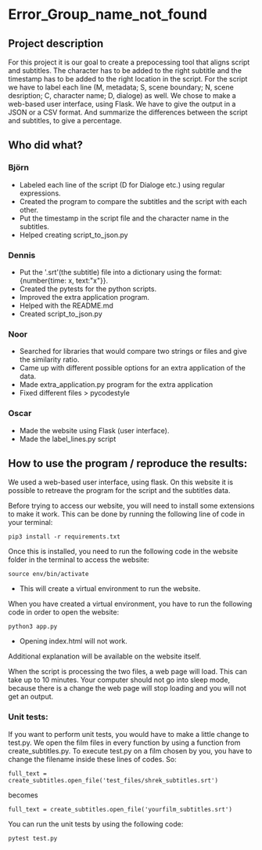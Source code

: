 # Error_Group_name_not_found

## Project description
For this project it is our goal to create a prepocessing tool that aligns script and subtitles. The character has to be added to the right subtitle and the timestamp has to be added to the right location in the script. For the script we have to label each line (M, metadata; S, scene boundary; N, scene desription; C, character name; D, dialoge) as well. 
We chose to make a web-based user interface, using Flask.
We have to give the output in a JSON or a CSV format.
And summarize the differences between the script and subtitles, to give a percentage.

## Who did what? 

### Björn 
- Labeled each line of the script (D for Dialoge etc.) using regular expressions.
- Created the program to compare the subtitles and the script with each other.
- Put the timestamp in the script file and the character name in the subtitles.
- Helped creating script_to_json.py

### Dennis 
- Put the '.srt'(the subtitle) file into a dictionary using the format: {number{time: x, text:"x"}}.
- Created the pytests for the python scripts.
- Improved the extra application program.
- Helped with the README.md
- Created script_to_json.py 

### Noor 
- Searched for libraries that would compare two strings or files and give the similarity ratio.
- Came up with different possible options for an extra application of the data.
- Made extra_application.py program for the extra application 
- Fixed different files > pycodestyle

### Oscar 
- Made the website using Flask (user interface).
- Made the label_lines.py script

## How to use the program / reproduce the results: 
We used a web-based user interface, using flask. On this website it is possible to retreave the program for the script and the subtitles data.

Before trying to access our website, you will need to install some extensions to make it work. This can be done by running the following line of code in your terminal:

```
pip3 install -r requirements.txt
```

Once this is installed, you need to run the following code in the website folder in the terminal to access the website:

``` 
source env/bin/activate
```
  - This will create a virtual environment to run the website.

When you have created a virtual environment, you have to run the following code in order to open the website:

```
python3 app.py
```

  - Opening index.html will not work.

Additional explanation will be available on the website itself.

When the script is processing the two files, a web page will load. This can take up to 10 minutes. Your computer should not go into sleep mode, because there is a change the web page will stop loading and you will not get an output.

### Unit tests:

If you want to perform unit tests, you would have to make a little change to test.py. We open the film files in every function by using a function from create_subtitles.py. To execute test.py on a film chosen by you, you have to change the filename inside these lines of codes. So:

```
full_text = create_subtitles.open_file('test_files/shrek_subtitles.srt')
```

becomes

```
full_text = create_subtitles.open_file('yourfilm_subtitles.srt')
```

You can run the unit tests by using the following code:
```
pytest test.py
```
